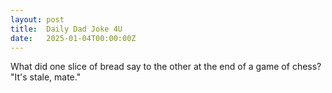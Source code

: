 ```yaml
---
layout: post
title:  Daily Dad Joke 4U
date:   2025-01-04T00:00:00Z
---
```

What did one slice of bread say to the other at the end of a game of chess? "It's stale, mate."
